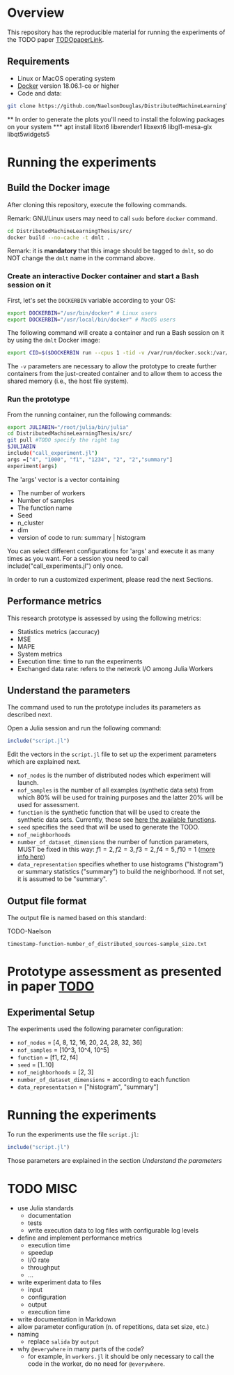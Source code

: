 # Overview

This repository has the reproducible material for running the experiments of the TODO paper [TODOpaperLink]().


## Requirements 
* Linux or MacOS operating system
* [Docker](https://www.docker.com/products/docker-desktop) version 18.06.1-ce or higher
* Code and data:

```bash
git clone https://github.com/NaelsonDouglas/DistributedMachineLearningThesis.git
```
** In order to generate the plots you'll need to install the folowing packages on your system
*** apt install libxt6 libxrender1 libxext6 libgl1-mesa-glx libqt5widgets5


# Running the experiments

## Build the Docker image

After cloning this repository, execute the following commands.

Remark: GNU/Linux users may need to call `sudo` before `docker` command.

```bash
cd DistributedMachineLearningThesis/src/
docker build --no-cache -t dmlt .
```
Remark: it is **mandatory** that this image should be tagged to `dmlt`, so do NOT change the `dmlt` name in the command above.

### Create an interactive Docker container and start a Bash session on it

First, let's set the `DOCKERBIN` variable according to your OS:

```bash
export DOCKERBIN="/usr/bin/docker" # Linux users
export DOCKERBIN="/usr/local/bin/docker" # MacOS users
```

The following command will create a container and run a Bash session on it by using the `dmlt` Docker image:

```bash
export CID=$($DOCKERBIN run --cpus 1 -tid -v /var/run/docker.sock:/var/run/docker.sock -v $DOCKERBIN:/usr/bin/docker -v /tmp/results:/DistributedMachineLearningThesis/src/results dmlt) && $DOCKERBIN exec -ti $CID /bin/bash
```

The `-v` parameters are necessary to allow the prototype to create further containers from the just-created container and to allow them to access the shared memory (i.e., the host file system). 

### Run the prototype

From the running container, run the following commands:

```bash
export JULIABIN="/root/julia/bin/julia"
cd DistributedMachineLearningThesis/src/
git pull #TODO specify the right tag
$JULIABIN
include("call_experiment.jl")
args =["4", "1000", "f1", "1234", "2", "2","summary"]
experiment(args)
```

The 'args' vector is a vector containing
*  The number of workers
*  Number of samples
*  The function name
*  Seed
*  n_cluster
*  dim
*  version of code to run: summary | histogram

You can select different configurations for 'args' and execute it as many times as you want. For a session you need to call include("call_experiments.jl") only once.

In order to run a customized experiment, please read the next Sections.

## Performance metrics

This research prototype is assessed by using the following metrics:

* Statistics metrics (accuracy)
 * MSE
 * MAPE
* System metrics 
 * Execution time: time to run the experiments
 * Exchanged data rate: refers to the network I/O among Julia Workers



## Understand the parameters

The command used to run the prototype includes its parameters as described next.

Open a Julia session and run the following command:

```julia
include("script.jl")
```

Edit the vectors in the `script.jl` file to set up the experiment parameters which are explained next.

* `nof_nodes` is the number of distributed nodes which experiment will launch.
* `nof_samples` is the number of all examples (synthetic data sets) from which 80% will be used for training purposes and the latter 20% will be used for assessment.
* `function` is the synthetic function that will be used to create the synthetic data sets. Currently, these see [here the available functions](TODO).
* `seed` specifies the seed that will be used to generate the TODO.
* `nof_neighborhoods` 
* `number_of_dataset_dimensions` the number of function parameters, MUST be fixed in this way: $f1=2, f2=3, f3=2, f4=5, f10=1$ ([more info here](TODOdatasets.jl))
* `data_representation` specifies whether to use histograms ("histogram") or summary statistics ("summary") to build the neighborhood. If not set, it is assumed to be "summary".

## Output file format

The output file is named based on this standard:

TODO-Naelson 

`timestamp-function-number_of_distributed_sources-sample_size.txt`



# Prototype assessment as presented in paper [TODO]()

## Experimental Setup

The experiments used the following parameter configuration:

* `nof_nodes` = [4, 8, 12, 16, 20, 24, 28, 32, 36]
* `nof_samples` = [10^3, 10^4, 10^5]  
* `function` = [f1, f2, f4]
* `seed` = [1..10]
* `nof_neighborhoods` = [2, 3]
* `number_of_dataset_dimensions` = according to each function 
* `data_representation` = ["histogram", "summary"]


# Running the experiments

To run the experiments use the file `script.jl`:

```julia
include("script.jl")
```

Those parameters are explained in the section *Understand the parameters* 

# TODO MISC

* use Julia standards
  * documentation
  * tests
  * write execution data to log files with configurable log levels
* define and implement performance metrics
  * execution time
  * speedup
  * I/O rate
  * throughput
  * ...
* write experiment data to files
  * input
  * configuration
  * output
  * execution time
* write documentation in Markdown
* allow parameter configuration (n. of repetitions, data set size, etc.)
* naming
  * replace `salida` by `output`
* why `@everywhere` in many parts of the code?
  * for example, in `workers.jl` it should be only necessary to call the code in the worker, do no need for `@everywhere`.
